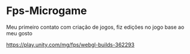 # Fps-Microgame

Meu primeiro contato com criação de jogos, fiz edições no jogo base ao meu gosto

https://play.unity.com/mg/fps/webgl-builds-362293
